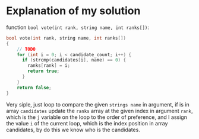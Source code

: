 # Explanation of my solution

function `bool vote(int rank, string name, int ranks[])`:

```C
bool vote(int rank, string name, int ranks[])
{
    // TODO
    for (int i = 0; i < candidate_count; i++) {
      if (strcmp(candidates[i], name) == 0) {
        ranks[rank] = i;
        return true;
      }
    }
    return false;
}

```

Very siple, just loop to compare the given `strings name` in argument, if is in array `candidates` update the `ranks` array at the given index in argument `rank`, which is the `j` variable on the loop to the order of preference, and I assign the value `i` of the current loop, which is the index position in array candidates, by do this we know who is the candidates.
